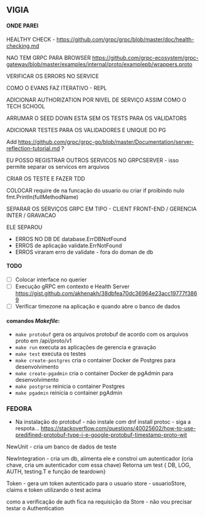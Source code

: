 ## VIGIA


#### ONDE PAREI

HEALTHY CHECK - https://github.com/grpc/grpc/blob/master/doc/health-checking.md

NAO TEM GRPC PARA BROWSER https://github.com/grpc-ecosystem/grpc-gateway/blob/master/examples/internal/proto/examplepb/wrappers.proto

VERIFICAR OS ERRORS NO SERVICE

COMO O EVANS FAZ ITERATIVO - REPL

ADICIONAR AUTHORIZATION POR NIVEL DE SERVIÇO ASSIM COMO O TECH SCHOOL

ARRUMAR O SEED DOWN ESTA SEM OS TESTS PARA OS VALIDATORS

ADICIONAR TESTES PARA OS VALIDADORES E UNIQUE DO PG

Add https://github.com/grpc/grpc-go/blob/master/Documentation/server-reflection-tutorial.md ?

EU POSSO REGISTRAR OUTROS SERVICOS NO GRPCSERVER - isso permite separar os servicos em arquivos

CRIAR OS TESTE E FAZER TDD

COLOCAR require de na funcação do usuario ou criar if proibindo nulo	fmt.Println(fullMethodName)

SEPARAR OS SERVIÇOS GRPC EM TIPO - CLIENT FRONT-END / GERENCIA INTER / GRAVACAO

ELE SEPAROU
 - ERROS NO DB DE database.ErrDBNotFound
 - ERROS de aplicação validate.ErrNotFound
 - ERROS viraram erro de validate - fora do doman de db

#### TODO

- [ ] Colocar interface no querier
- [ ] Execução gRPC em contexto e Health Server https://gist.github.com/akhenakh/38dbfea70dc36964e23acc19777f3869
- [ ] Verificar timezone na aplicação e quando abre o banco de dados

#### comandos *Makefile*:

- `make protobuf` gera os arquivos protobuf de acordo com os arquivos proto em /api/proto/v1
- `make run` executa as aplicações de gerencia e gravação
- `make test` executa os testes
- `make create-postgres` cria o container Docker de Postgres para desenvolvimento
- `make create-pgadmin` cria o container Docker de pgAdmin para desenvolvimento
- `make postgrse` reinicia o container Postgres
- `make pgadmin` reinicia o container pgAdmin

### FEDORA

- Na instalação do protobuf - não instale com dnf install protoc - siga a respota... https://stackoverflow.com/questions/40025602/how-to-use-predifined-protobuf-type-i-e-google-protobuf-timestamp-proto-wit


NewUnit - cria um banco de dados de teste

NewIntegration - cria um db, alimenta ele  e constroi um autenticador (cria chave, cria um autenticador com essa chave)
Retorna um test { DB, LOG, AUTH, testing.T e função de teardown}

Token - gera um token autenticado para o usuario
store - usuarioStore, claims e token utilizando o test acima

como a verificação de auth fica na requisição da Store - não vou precisar testar o Authentication
